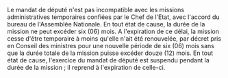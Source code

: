 Le mandat de député n'est pas incompatible avec les missions administratives temporaires confiées par le Chef de l'Etat, avec l'accord du bureau de l'Assemblée Nationale.
En tout état de cause, la durée de la mission ne peut excéder six (06) mois.
A l'expiration de ce délai, la mission cesse d'être temporaire à moins qu'elle n'ait été renouvelée, par décret pris en Conseil des ministres pour une nouvelle période de six (06) mois sans que la durée totale de la mission puisse excéder douze (12) mois.
En tout état de cause, l'exercice du mandat de député est suspendu pendant la durée de la mission ; il reprend à l'expiration de celle-ci.